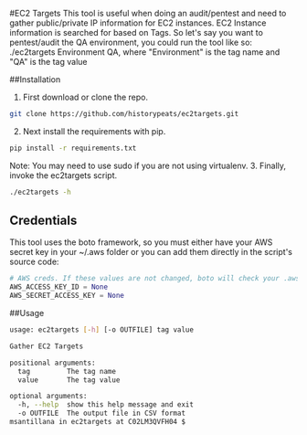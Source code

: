 #EC2 Targets
This tool is useful when doing an audit/pentest and need to gather public/private IP information for EC2 instances. EC2 Instance information is searched for based on Tags. So let's say you want to pentest/audit the QA environment, you could run the tool like so: ./ec2targets Environment QA, where "Environment" is the tag name and "QA" is the tag value

##Installation
1. First download or clone the repo.
```bash
git clone https://github.com/historypeats/ec2targets.git
```
2. Next install the requirements with pip.
```bash
pip install -r requirements.txt
```
Note: You may need to use sudo if you are not using virtualenv.
3. Finally, invoke the ec2targets script.
```bash
./ec2targets -h
```

## Credentials
This tool uses the boto framework, so you must either have your AWS secret key in your ~/.aws folder or you can add them directly in the script's source code:

```python
# AWS creds. If these values are not changed, boto will check your .aws/.boto configs for creds
AWS_ACCESS_KEY_ID = None
AWS_SECRET_ACCESS_KEY = None


```
##Usage
```bash
usage: ec2targets [-h] [-o OUTFILE] tag value

Gather EC2 Targets

positional arguments:
  tag         The tag name
  value       The tag value

optional arguments:
  -h, --help  show this help message and exit
  -o OUTFILE  The output file in CSV format
msantillana in ec2targets at C02LM3QVFH04 $
```
